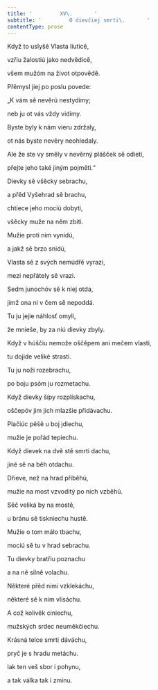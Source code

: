 ```yaml
---
title: '         XV\.       '
subtitle: '         O dievčiej smrti\.       '
contentType: prose
---
```


<section>

Když to uslyšě Vlasta liuticě,

vzřiu žalostiú jako nedvědicě,

všem mužóm na život otpovědě.

Přěmysl jiej po poslu povede:

„K vám sě nevěrú nestydímy;

neb ju ot vás vždy vidímy.

Byste byly k nám vieru zdržaly,

ot nás byste nevěry neohledaly.

Ale že ste vy směly v nevěrný plášček sě odieti,

přejte jeho také jiným pojměti.“

Dievky sě všěcky sebrachu,

a přěd Vyšehrad sě brachu,

chtiece jeho mociú dobyti,

všěcky muže na něm zbiti.

Mužie proti nim vynidú,

a jakž sě brzo snidú,

Vlasta sě z svých nemúdřě vyrazi,

mezi nepřátely sě vrazi.

Sedm junochóv sě k niej otda,

jimž ona ni v čem sě nepoddá.

Tu ju jejie náhlosť omyli,

že mnieše, by za niú dievky zbyly.

Když v húščiu nemože oščěpem ani mečem vlasti,

tu dojide veliké strasti.

Tu ju noži rozebrachu,

po boju psóm ju rozmetachu.

Když dievky šípy rozplískachu,

oščepóv jim jich mlazšie přidávachu.

Plačiúc pěšě u boj jdiechu,

mužie je pořád tepiechu.

Když dievek na dvě stě smrti dachu,

jiné sě na běh otdachu.

Dřieve, než na hrad přiběhú,

mužie na most vzvoditý po nich vzběhú.

Sěč veliká by na mostě,

u bránu sě tiskniechu hustě.

Mužie o tom málo tbachu,

mociú sě tu v hrad sebrachu.

Tu dievky bratřiu poznachu

a na ně silně volachu.

Některé přěd nimi vzklekáchu,

některé sě k nim vlísáchu.

A což kolivěk ciniechu,

mužských srdec neuměkčiechu.

Krásná telce smrti dáváchu,

pryč je s hradu metáchu.

lak ten veš sbor i pohynu,

a tak válka tak i zminu.

</section>
